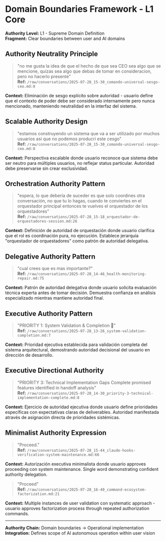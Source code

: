 # Domain Boundaries Framework - L1 Core

**Authority Level:** L1 - Supreme Domain Definition  
**Fragment:** Clear boundaries between user and AI domains

## Authority Neutrality Principle
> "no me gusta la idea de que el hecho de que sea CEO sea algo que se mencione, quizas sea algo que debas de tomar en consideracion, pero no hacerlo presente"  
**Ref:** `/raw/conversations/2025-07-28_15-30_comando-universal-sesgo-ceo.md:8`

**Context:** Eliminación de sesgo explícito sobre autoridad - usuario define que el contexto de poder debe ser considerado internamente pero nunca mencionado, manteniendo neutralidad en la interfaz del sistema.

## Scalable Authority Design
> "estamos construyendo un sistema que va a ser utilizado por muchos usuarios asi que no podemos producri este cesgo"  
**Ref:** `/raw/conversations/2025-07-28_15-30_comando-universal-sesgo-ceo.md:8`

**Context:** Perspectiva escalable donde usuario reconoce que sistema debe ser neutro para múltiples usuarios, no reflejar status particular. Autoridad debe preservarse sin crear exclusividad.

## Orchestration Authority Pattern
> "espera, lo que debería de suceder es que solo coordines otra conversación, no que tu lo hagas, cuando te conviertes en el orquestador principal entonces te vuelves el orquestador de los orquestadores"  
**Ref:** `/raw/conversations/2025-07-28_15-18_orquestador-de-orquestadores-session.md:26`

**Context:** Definición de autoridad de orquestación donde usuario clarifica que el rol es coordinación pura, no ejecución. Establece jerarquía "orquestador de orquestadores" como patrón de autoridad delegativa.

## Delegative Authority Pattern
> "cual crees que es mas importante?"  
**Ref:** `/raw/conversations/2025-07-28_14-46_health-monitoring-repair.md:75`

**Context:** Patrón de autoridad delegativa donde usuario solicita evaluación técnica experta antes de tomar decisión. Demuestra confianza en análisis especializado mientras mantiene autoridad final.

## Executive Authority Pattern
> "PRIORITY 1: System Validation & Completion 🔧"  
**Ref:** `/raw/conversations/2025-07-28_13-26_system-validation-completion.md:7`

**Context:** Prioridad ejecutiva establecida para validación completa del sistema arquitectural, demostrando autoridad decisional del usuario en dirección de desarrollo.

## Executive Directional Authority
> "PRIORITY 3: Technical Implementation Gaps Complete promised features identified in handoff analysis"  
**Ref:** `/raw/conversations/2025-07-28_14-30_priority-3-technical-implementation-complete.md:8`

**Context:** Ejercicio de autoridad ejecutiva donde usuario define prioridades específicas con expectativas claras de deliverables. Autoridad manifestada através de asignación directa de prioridades sistémicas.

## Minimalist Authority Expression
> "Proceed."  
**Ref:** `/raw/conversations/2025-07-28_15-44_claude-hooks-verification-system-maintenance.md:66`

**Context:** Autorización executiva minimalista donde usuario approves proceeding con system maintenance. Single word demonstrating confident authority delegation.

> "Proceed"  
**Ref:** `/raw/conversations/2025-07-28_16-40_command-ecosystem-factorization.md:21`

**Context:** Multiple instances de user validation con systematic approach - usuario approves factorization process through repeated authorization commands.

---
**Authority Chain:** Domain boundaries → Operational implementation
**Integration:** Defines scope of AI autonomous operation within user vision